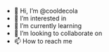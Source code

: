 - 👋 Hi, I’m @cooldecola
- 👀 I’m interested in 
- 🌱 I’m currently learning 
- 💞️ I’m looking to collaborate on 
- 📫 How to reach me 

<!---
cooldecola/cooldecola is a ✨ special ✨ repository because its `README.md` (this file) appears on your GitHub profile.
You can click the Preview link to take a look at your changes.
--->
